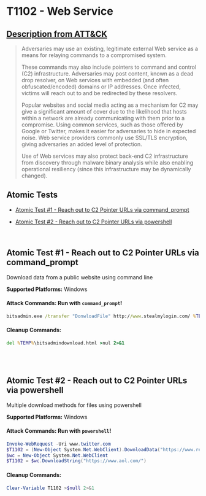 # T1102 - Web Service

## [Description from ATT&CK](https://attack.mitre.org/wiki/Technique/T1102)

<blockquote>Adversaries may use an existing, legitimate external Web service as a means for relaying commands to a compromised system.

These commands may also include pointers to command and control (C2) infrastructure. Adversaries may post content, known
as a dead drop resolver, on Web services with embedded (and often obfuscated/encoded) domains or IP addresses. Once
infected, victims will reach out to and be redirected by these resolvers.

Popular websites and social media acting as a mechanism for C2 may give a significant amount of cover due to the
likelihood that hosts within a network are already communicating with them prior to a compromise. Using common services,
such as those offered by Google or Twitter, makes it easier for adversaries to hide in expected noise. Web service
providers commonly use SSL/TLS encryption, giving adversaries an added level of protection.

Use of Web services may also protect back-end C2 infrastructure from discovery through malware binary analysis while
also enabling operational resiliency (since this infrastructure may be dynamically changed).</blockquote>

## Atomic Tests

- [Atomic Test #1 - Reach out to C2 Pointer URLs via command_prompt](#atomic-test-1---reach-out-to-c2-pointer-urls-via-command_prompt)

- [Atomic Test #2 - Reach out to C2 Pointer URLs via powershell](#atomic-test-2---reach-out-to-c2-pointer-urls-via-powershell)

<br/>

## Atomic Test #1 - Reach out to C2 Pointer URLs via command_prompt

Download data from a public website using command line

**Supported Platforms:** Windows

#### Attack Commands: Run with `command_prompt`!

```cmd
bitsadmin.exe /transfer "DonwloadFile" http://www.stealmylogin.com/ %TEMP%\bitsadmindownload.html
```

#### Cleanup Commands:

```cmd
del %TEMP%\bitsadmindownload.html >nul 2>&1
```

<br/>
<br/>

## Atomic Test #2 - Reach out to C2 Pointer URLs via powershell

Multiple download methods for files using powershell

**Supported Platforms:** Windows

#### Attack Commands: Run with `powershell`!

```powershell
Invoke-WebRequest -Uri www.twitter.com
$T1102 = (New-Object System.Net.WebClient).DownloadData("https://www.reddit.com/")
$wc = New-Object System.Net.WebClient
$T1102 = $wc.DownloadString("https://www.aol.com/")
```

#### Cleanup Commands:

```powershell
Clear-Variable T1102 >$null 2>&1
```

<br/>
